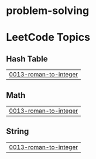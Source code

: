 # problem-solving
<!---LeetCode Topics Start-->
# LeetCode Topics
## Hash Table
|  |
| ------- |
| [0013-roman-to-integer](https://github.com/AfnanAli537/problem-solving/tree/master/0013-roman-to-integer) |
## Math
|  |
| ------- |
| [0013-roman-to-integer](https://github.com/AfnanAli537/problem-solving/tree/master/0013-roman-to-integer) |
## String
|  |
| ------- |
| [0013-roman-to-integer](https://github.com/AfnanAli537/problem-solving/tree/master/0013-roman-to-integer) |
<!---LeetCode Topics End-->